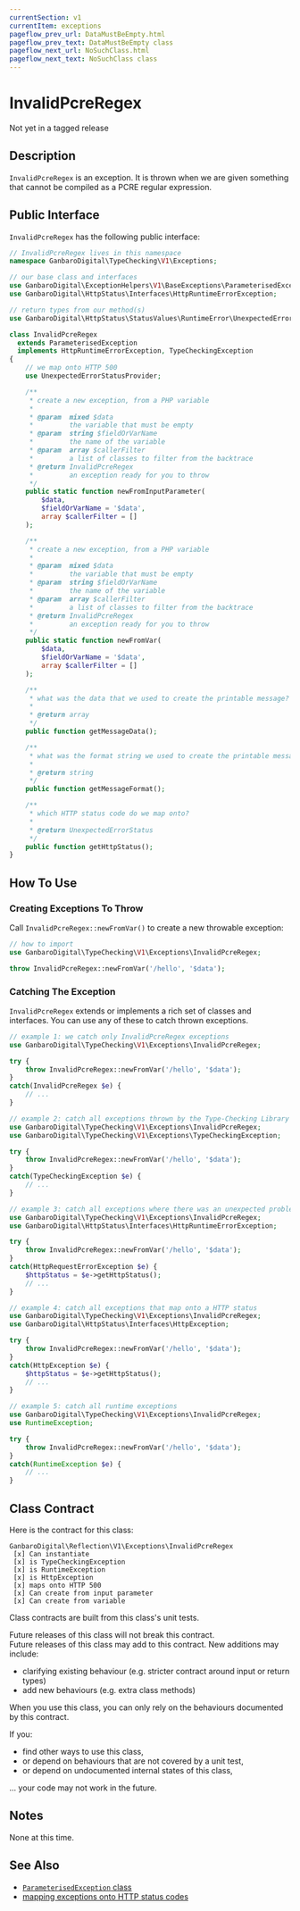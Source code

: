 ```yaml
---
currentSection: v1
currentItem: exceptions
pageflow_prev_url: DataMustBeEmpty.html
pageflow_prev_text: DataMustBeEmpty class
pageflow_next_url: NoSuchClass.html
pageflow_next_text: NoSuchClass class
---
```


# InvalidPcreRegex

<div class="callout warning" markdown="1">
Not yet in a tagged release
</div>

## Description

`InvalidPcreRegex` is an exception. It is thrown when we are given something that cannot be compiled as a PCRE regular expression.

## Public Interface

`InvalidPcreRegex` has the following public interface:

```php
// InvalidPcreRegex lives in this namespace
namespace GanbaroDigital\TypeChecking\V1\Exceptions;

// our base class and interfaces
use GanbaroDigital\ExceptionHelpers\V1\BaseExceptions\ParameterisedException;
use GanbaroDigital\HttpStatus\Interfaces\HttpRuntimeErrorException;

// return types from our method(s)
use GanbaroDigital\HttpStatus\StatusValues\RuntimeError\UnexpectedErrorStatus;

class InvalidPcreRegex
  extends ParameterisedException
  implements HttpRuntimeErrorException, TypeCheckingException
{
    // we map onto HTTP 500
    use UnexpectedErrorStatusProvider;

    /**
     * create a new exception, from a PHP variable
     *
     * @param  mixed $data
     *         the variable that must be empty
     * @param  string $fieldOrVarName
     *         the name of the variable
     * @param  array $callerFilter
     *         a list of classes to filter from the backtrace
     * @return InvalidPcreRegex
     *         an exception ready for you to throw
     */
    public static function newFromInputParameter(
        $data,
        $fieldOrVarName = '$data',
        array $callerFilter = []
    );

    /**
     * create a new exception, from a PHP variable
     *
     * @param  mixed $data
     *         the variable that must be empty
     * @param  string $fieldOrVarName
     *         the name of the variable
     * @param  array $callerFilter
     *         a list of classes to filter from the backtrace
     * @return InvalidPcreRegex
     *         an exception ready for you to throw
     */
    public static function newFromVar(
        $data,
        $fieldOrVarName = '$data',
        array $callerFilter = []
    );

    /**
     * what was the data that we used to create the printable message?
     *
     * @return array
     */
    public function getMessageData();

    /**
     * what was the format string we used to create the printable message?
     *
     * @return string
     */
    public function getMessageFormat();

    /**
     * which HTTP status code do we map onto?
     *
     * @return UnexpectedErrorStatus
     */
    public function getHttpStatus();
}

```

## How To Use

### Creating Exceptions To Throw

Call `InvalidPcreRegex::newFromVar()` to create a new throwable exception:

```php
// how to import
use GanbaroDigital\TypeChecking\V1\Exceptions\InvalidPcreRegex;

throw InvalidPcreRegex::newFromVar('/hello', '$data');
```

### Catching The Exception

`InvalidPcreRegex` extends or implements a rich set of classes and interfaces. You can use any of these to catch thrown exceptions.

```php
// example 1: we catch only InvalidPcreRegex exceptions
use GanbaroDigital\TypeChecking\V1\Exceptions\InvalidPcreRegex;

try {
    throw InvalidPcreRegex::newFromVar('/hello', '$data');
}
catch(InvalidPcreRegex $e) {
    // ...
}
```

```php
// example 2: catch all exceptions thrown by the Type-Checking Library
use GanbaroDigital\TypeChecking\V1\Exceptions\InvalidPcreRegex;
use GanbaroDigital\TypeChecking\V1\Exceptions\TypeCheckingException;

try {
    throw InvalidPcreRegex::newFromVar('/hello', '$data');
}
catch(TypeCheckingException $e) {
    // ...
}
```

```php
// example 3: catch all exceptions where there was an unexpected problem
use GanbaroDigital\TypeChecking\V1\Exceptions\InvalidPcreRegex;
use GanbaroDigital\HttpStatus\Interfaces\HttpRuntimeErrorException;

try {
    throw InvalidPcreRegex::newFromVar('/hello', '$data');
}
catch(HttpRequestErrorException $e) {
    $httpStatus = $e->getHttpStatus();
    // ...
}
```

```php
// example 4: catch all exceptions that map onto a HTTP status
use GanbaroDigital\TypeChecking\V1\Exceptions\InvalidPcreRegex;
use GanbaroDigital\HttpStatus\Interfaces\HttpException;

try {
    throw InvalidPcreRegex::newFromVar('/hello', '$data');
}
catch(HttpException $e) {
    $httpStatus = $e->getHttpStatus();
    // ...
}
```

```php
// example 5: catch all runtime exceptions
use GanbaroDigital\TypeChecking\V1\Exceptions\InvalidPcreRegex;
use RuntimeException;

try {
    throw InvalidPcreRegex::newFromVar('/hello', '$data');
}
catch(RuntimeException $e) {
    // ...
}
```

## Class Contract

Here is the contract for this class:

    GanbaroDigital\Reflection\V1\Exceptions\InvalidPcreRegex
     [x] Can instantiate
     [x] is TypeCheckingException
     [x] is RuntimeException
     [x] is HttpException
     [x] maps onto HTTP 500
     [x] Can create from input parameter
     [x] Can create from variable

Class contracts are built from this class's unit tests.

<div class="callout success">
Future releases of this class will not break this contract.
</div>

<div class="callout info" markdown="1">
Future releases of this class may add to this contract. New additions may include:

* clarifying existing behaviour (e.g. stricter contract around input or return types)
* add new behaviours (e.g. extra class methods)
</div>

<div class="callout warning" markdown="1">
When you use this class, you can only rely on the behaviours documented by this contract.

If you:

* find other ways to use this class,
* or depend on behaviours that are not covered by a unit test,
* or depend on undocumented internal states of this class,

... your code may not work in the future.
</div>


## Notes

None at this time.

## See Also

* [`ParameterisedException` class](http://ganbarodigital.github.io/php-mv-exception-helpers/V1/BaseExceptions/ParameterisedException.html)
* [mapping exceptions onto HTTP status codes](http://ganbarodigital.github.io/php-http-status/usage/http-exceptions.html)
